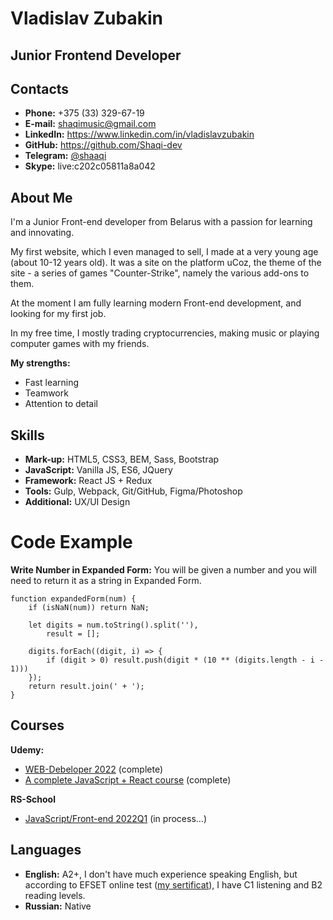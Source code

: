 # Vladislav Zubakin
## Junior Frontend Developer
## Contacts
- **Phone:** +375 (33) 329-67-19
- **E-mail:** shaqimusic@gmail.com
- **LinkedIn:** https://www.linkedin.com/in/vladislavzubakin
- **GitHub:** https://github.com/Shaqi-dev
- **Telegram:** [@shaaqi](https://t.me/shaaaqi)
- **Skype:** live:c202c05811a8a042
## About Me
I'm a Junior Front-end developer from Belarus with a passion for learning and innovating.

My first website, which I even managed to sell, I made at a very young age (about 10-12 years old). It was a site on the platform uCoz, the theme of the site - a 
series of games "Counter-Strike", namely the various add-ons to them.

At the moment I am fully learning modern Front-end development, and looking for my first job.

In my free time, I mostly trading cryptocurrencies, making music or playing computer games with my friends.

**My strengths:**
- Fast learning
- Teamwork
- Attention to detail
## Skills
- **Mark-up:** HTML5, CSS3, BEM, Sass, Bootstrap
- **JavaScript:** Vanilla JS, ES6, JQuery
- **Framework:** React JS + Redux
- **Tools:** Gulp, Webpack, Git/GitHub, Figma/Photoshop
- **Additional:** UX/UI Design
# Code Example
**Write Number in Expanded Form:** You will be given a number and you will need to return it as a string in Expanded Form.
```
function expandedForm(num) {
    if (isNaN(num)) return NaN;
    
    let digits = num.toString().split(''),
        result = [];
    
    digits.forEach((digit, i) => { 
        if (digit > 0) result.push(digit * (10 ** (digits.length - i - 1)))
    });
    return result.join(' + ');
}
```
## Courses
**Udemy:**
- [WEB-Debeloper 2022](https://www.udemy.com/course/webdeveloper/) (complete)
- [A complete JavaScript + React course](https://www.udemy.com/course/javascript_full/) (complete)

**RS-School**
- [JavaScript/Front-end 2022Q1](https://rs.school/js/) (in process...)
## Languages
- **English:** A2+, I don't have much experience speaking English, but according to EFSET online test ([my sertificat](https://www.efset.org/cert/DGA3V5)), I have C1 listening and B2 reading levels.
- **Russian:** Native